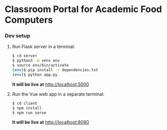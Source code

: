 # Classroom Portal for Academic Food Computers

### Dev setup

1. Run Flask server in a terminal:

    ```sh
    $ cd server
    $ python3 -m venv env
    $ source env/bin/activate
    (env)$ pip install -r dependencies.txt
    (env)$ python app.py
    ```

   **It will be live at** [http://localhost:5000](http://localhost:5000)

2. Run the Vue web app in a separate terminal:

    ```sh
    $ cd client
    $ npm install
    $ npm run serve
    ```

    **It will be live at** [http://localhost:8080](http://localhost:8080)
